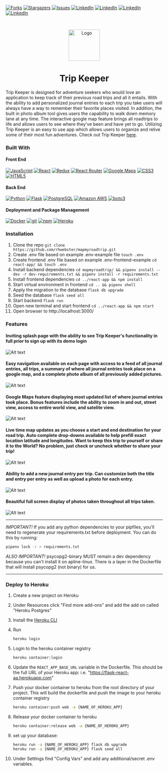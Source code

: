 [![Forks][forks-shield]][forks-url]
[![Stargazers][stars-shield]][stars-url]
[![Issues][issues-shield]][issues-url]
[![LinkedIn][linkedin-shield]][linkedin-url3]
[![LinkedIn][linkedin-shield]][linkedin-url1]
[![LinkedIn][linkedin-shield]][linkedin-url2]
[![LinkedIn][linkedin-shield]][linkedin-url]
<!--ReactSkipperStart -->

<br />
<p align="center">
  <a href="https://map-my-road-trip.herokuapp.com/login">
    <img src="https://raw.githubusercontent.com/rhwebster/mapmyroadtrip/main/react-app/public/images/map.png"  alt="Logo" width="auto" height="100">
  </a>
  
<h1 align="center"> Trip Keeper </h1>

Trip Keeper is designed for adventure seekers who would love an application to keep track of their previous road trips and all it entails. With the ability to add personalized journal entries to each trip you take users will always have a way to remember their favorite places visited. In addition, the built in photo album tool gives users the capability to walk down memory lane at any time. The interactive google map feature brings all roadtrips to life and allows users to see where they've been and have yet to go. Utilizing Trip Keeper is an easy to use app which allows users to organize and relive some of their most fun adventures. Check out Trip Keeper [here](https://map-my-road-trip.herokuapp.com/login).

### Built With

#### Front End

<a href="https://www.javascript.com/"><img alt="JavaScript" src="https://img.shields.io/badge/-JavaScript-F7DF1E?style=flat-square&logo=JavaScript&logoColor=black" /></a>
<a href="https://reactjs.org/"><img alt="React" src="https://img.shields.io/badge/-React-61DAFB?style=flat-square&logo=react&logoColor=black" /></a>
<a href="https://redux.js.org/"><img alt="Redux" src="https://img.shields.io/badge/-Redux-764ABC?style=flat-square&logo=Redux&logoColor=white" /></a>
<a href="https://reactrouter.com/"><img alt="React Router" src="https://img.shields.io/badge/-React%20Router-CA4245?style=flat-square&logo=React-Router&logoColor=white" /></a>
<a href="https://developers.google.com/maps"><img alt="Google Maps" src="https://img.shields.io/badge/-Google%20Maps-4285F4?style=flat-square&logo=Google%20Maps&logoColor=white" /></a>
<a href="https://devdocs.io/css/"><img alt="CSS3" src="https://img.shields.io/badge/-CSS3%20-61DAFB?style=flat-square&logo=CSS3&logoColor=white&color=brightgreen"/></a>
<a href="https://devdocs.io/html/"><img alt="HTML5" src="https://img.shields.io/badge/-HTML5%20-61DAFB?style=flat-square&logo=HTML5&logoColor=white&color=blue"/></a>


#### Back End

<a href="https://www.python.org/"><img alt="Python" src="https://img.shields.io/badge/-Python-3776AB?style=flat-square&logo=Python&logoColor=white&" /></a>
<a href="https://flask.palletsprojects.com/en/1.1.x/"><img alt="Flask" src="https://img.shields.io/badge/-Flask-000000?style=flat-square&logo=Flask&logoColor=white" /></a>
<a href="https://www.postgresql.org/"><img alt="PostgreSQL" src="https://img.shields.io/badge/-PostgreSQL-336791?style=flat-square&logo=PostgreSQL&logoColor=white" /></a>
<a href="https://aws.amazon.com/"><img alt="Amazon AWS" src="https://img.shields.io/badge/-Amazon%20AWS-232F3E?style=flat-square&logo=Amazon%20AWS&logoColor=white" /></a>
<a href="https://boto3.amazonaws.com/v1/documentation/api/latest/reference/services/s3.html"><img alt="boto3" src="https://img.shields.io/badge/-boto3-000000?style=flat-square&logo=boto3&logoColor=yellow&color=yellow" /></a>


#### Deployment and Package Management

<a href="https://docker.com/"><img alt="Docker" src="https://img.shields.io/badge/-Docker-2496ED?style=flat-square&logo=Docker&logoColor=white" /></a>
<a href="#"><img alt="git" src="https://img.shields.io/badge/-Git-F05032?style=flat-square&logo=git&logoColor=white" /></a>
<a href="https://www.npmjs.com/"><img alt="npm" src="https://img.shields.io/badge/-NPM-CB3837?style=flat-square&logo=npm&logoColor=white" /></a>
<a href="https://heroku.com/"><img alt="Heroku" src="https://img.shields.io/badge/-Heroku-430098?style=flat-square&logo=Heroku&logoColor=white" /></a>

### Installation

1. Clone the repo `git clone https://github.com/rhwebster/mapmyroadtrip.git`
2. Create .env file based on example .env-example file `touch .env`
3. Create frontend .env file based on example .env-frontend-example `cd react-app/ && touch .env`
4. Install backend dependencies `cd mapmyroadtrip/ && pipenv install --dev -r dev-requirements.txt && pipenv install -r requirements.txt`
5. Install frontend dependencies `cd ../react-app && npm install`
6. Start virtual environment in frontend `cd .. && pipenv shell`
7. Apply the migration to the database `flask db upgrade`
8. Seed the database `flask seed all`
9. Start backend `flask run`
10. Open new terminal and start frontend `cd ../react-app && npm start`
11. Open browser to http://localhost:3000/

### Features
#### Inviting splash page with the ability to see Trip Keeper's functionality in full prior to sign up with its demo login
![Alt text](https://raw.githubusercontent.com/rhwebster/mapmyroadtrip/main/react-app/public/images/home.png)

#### Easy navigation available on each page with access to a feed of all journal entries, all trips, a summary of where all journal entries took place on a google map, and a complete photo album of all previously added pictures. 
![Alt text](https://raw.githubusercontent.com/rhwebster/mapmyroadtrip/main/react-app/public/images/dashboard.png)

#### Google Maps feature displaying most updated list of where journal entries took place. Bonus features include the ability to zoom in and out, street view, access to entire world view, and satelite view.
![Alt text](https://raw.githubusercontent.com/rhwebster/mapmyroadtrip/main/react-app/public/images/allEntriesMap.png)

#### Live time map updates as you choose a start and end destination for your road trip. Auto complete drop-downs available to help prefill exact location latitude and longitudes. Want to keep this trip to yourself or share it to the World? No problem, just check or uncheck whether to share your trip! 
![Alt text](https://raw.githubusercontent.com/rhwebster/mapmyroadtrip/main/react-app/public/images/newTripEntry.png)

#### Ability to add a new journal entry per trip. Can customize both the title and entry per entry as well as upload a photo for each entry.
![Alt text](https://raw.githubusercontent.com/rhwebster/mapmyroadtrip/main/react-app/public/images/newJournalEntry.png)

#### Beautiful full screen display of photos taken throughout all trips taken.
![Alt text](https://raw.githubusercontent.com/rhwebster/mapmyroadtrip/main/react-app/public/images/photoAlbum.png)

***
*IMPORTANT!*
   If you add any python dependencies to your pipfiles, you'll need to regenerate your requirements.txt before deployment.
   You can do this by running:

   ```bash
   pipenv lock -r > requirements.txt
   ```

*ALSO IMPORTANT!*
   psycopg2-binary MUST remain a dev dependency because you can't install it on apline-linux.
   There is a layer in the Dockerfile that will install psycopg2 (not binary) for us.
***

### Deploy to Heroku

1. Create a new project on Heroku
2. Under Resources click "Find more add-ons" and add the add on called "Heroku Postgres"
3. Install the [Heroku CLI](https://devcenter.heroku.com/articles/heroku-command-line)
4. Run

   ```bash
   heroku login
   ```

5. Login to the heroku container registry

   ```bash
   heroku container:login
   ```

6. Update the `REACT_APP_BASE_URL` variable in the Dockerfile.
   This should be the full URL of your Heroku app: i.e. "https://flask-react-aa.herokuapp.com"
7. Push your docker container to heroku from the root directory of your project.
   This will build the dockerfile and push the image to your heroku container registry

   ```bash
   heroku container:push web -a {NAME_OF_HEROKU_APP}
   ```

8. Release your docker container to heroku

   ```bash
   heroku container:release web -a {NAME_OF_HEROKU_APP}
   ```

9. set up your database:

   ```bash
   heroku run -a {NAME_OF_HEROKU_APP} flask db upgrade
   heroku run -a {NAME_OF_HEROKU_APP} flask seed all
   ```

10. Under Settings find "Config Vars" and add any additional/secret .env variables.

[contributors-shield]: https://img.shields.io/github/contributors/rhwebster/mapmyroadtrip.svg?style=for-the-badge
[contributors-url]: https://github.com/rhwebster/forgetMeNot/graphs/contributors
[forks-shield]: https://img.shields.io/github/forks/rhwebster/mapmyroadtrip.svg?style=for-the-badge
[forks-url]: https://github.com/rhwebster/forgetMeNot/network/members
[stars-shield]: https://img.shields.io/github/stars/rhwebster/mapmyroadtrip.svg?style=for-the-badge
[stars-url]: https://github.com/rhwebster/forgetMeNot/stargazers
[issues-shield]: https://img.shields.io/github/issues/rhwebster/mapmyroadtrip.svg?style=for-the-badge
[issues-url]: https://github.com/rhwebster/forgetMeNot/issues
[linkedin-shield]: https://img.shields.io/badge/-LinkedIn-black.svg?style=for-the-badge&logo=linkedin&colorB=555
[linkedin-url3]: https://www.linkedin.com/in/samantha-butler-410675178/
[linkedin-url1]: https://www.linkedin.com/in/ryan-webster-a784509b/
[linkedin-url2]: https://www.linkedin.com/in/ahdari-scott-916225117/
[linkedin-url]: https://www.linkedin.com/in/autumnwiggins/


